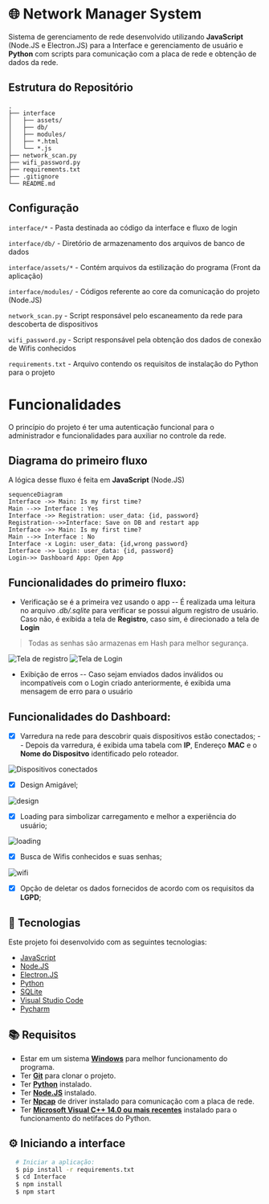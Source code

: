 # 🌐 Network Manager System

Sistema de gerenciamento de rede desenvolvido utilizando **JavaScript** (Node.JS e Electron.JS) para a Interface e gerenciamento de usuário e **Python** com scripts para comunicação com a placa de rede e obtenção de dados da rede.

## Estrutura do Repositório

```
.
├── interface
│   ├── assets/
│   ├── db/
│   ├── modules/
│   ├── *.html
│   └── *.js
├── network_scan.py
├── wifi_password.py
├── requirements.txt
├── .gitignore
└── README.md
```

## Configuração

`interface/*` - Pasta destinada ao código da interface e fluxo de login

`interface/db/` - Diretório de armazenamento dos arquivos de banco de dados

`interface/assets/*` - Contém arquivos da estilização do programa (Front da aplicação)

`interface/modules/` - Códigos referente ao core da comunicação do projeto (Node.JS)

`network_scan.py` - Script responsável pelo escaneamento da rede para descoberta de dispositivos

`wifi_password.py` - Script responsável pela obtenção dos dados de conexão de Wifis conhecidos

`requirements.txt` - Arquivo contendo os requisitos de instalação do Python para o projeto

# Funcionalidades

O princípio do projeto é ter uma autenticação funcional para o administrador e funcionalidades para auxiliar no controle da rede.

## Diagrama do primeiro fluxo

A lógica desse fluxo é feita em **JavaScript** (Node.JS)

```mermaid
sequenceDiagram
Interface ->> Main: Is my first time?
Main -->> Interface : Yes
Interface ->> Registration: user_data: {id, password}
Registration-->>Interface: Save on DB and restart app
Interface ->> Main: Is my first time?
Main -->> Interface : No
Interface -x Login: user_data: {id,wrong password}
Interface ->> Login: user_data: {id, password}
Login->> Dashboard App: Open App
```

## Funcionalidades do primeiro fluxo:

 - Verificação se é a primeira vez usando o app
-- É realizada uma leitura no arquivo *.db/.sqlite* para verificar se possui algum registro de usuário. Caso não, é exibida a tela de **Registro**, caso sim, é direcionado a tela de **Login**

> Todas as senhas são armazenas em Hash para melhor segurança.

![Tela de registro](https://github.com/Jwmffreitas/Network-Manager-System/blob/main/public/img/cadastro.png)
![Tela de Login](https://github.com/Jwmffreitas/Network-Manager-System/blob/main/public/img/login.png)
 - Exibição de erros
-- Caso sejam enviados dados inválidos ou incompatíveis com o Login criado anteriormente, é exibida uma mensagem de erro para o usuário

## Funcionalidades do Dashboard:
 - [x] Varredura na rede para descobrir quais dispositivos estão conectados;
 -- Depois da varredura, é exibida uma tabela com **IP**, Endereço **MAC** e o **Nome do Dispositvo** identificado pelo roteador.
 
![Dispositivos conectados](https://github.com/Jwmffreitas/Network-Manager-System/blob/main/public/img/dispositivos.png)
 - [x] Design Amigável;
	
![design](https://github.com/Jwmffreitas/Network-Manager-System/blob/main/public/img/dispositivos1.png)
 - [x] Loading para simbolizar carregamento e melhor a experiência do usuário;

![loading](https://github.com/Jwmffreitas/Network-Manager-System/blob/main/public/img/loading.png)
 - [x] Busca de Wifis conhecidos e suas senhas;

![wifi](https://github.com/Jwmffreitas/Network-Manager-System/blob/main/public/img/dados.png)

 - [x] Opção de deletar os dados fornecidos de acordo com os requisitos da **LGPD**;


## :hammer: Tecnologias

Este projeto foi desenvolvido com as seguintes tecnologias:

- [JavaScript](https://www.javascript.com)
- [Node.JS](https://nodejs.org/en/)
- [Electron.JS](https://www.electronjs.org)
- [Python](https://www.python.org)
- [SQLite](https://www.sqlite.org/index.html)
- [Visual Studio Code](https://code.visualstudio.com)
- [Pycharm](https://www.jetbrains.com/pt-br/pycharm/)

## :books: Requisitos
- Estar em um sistema  [**Windows**](https://www.microsoft.com/pt-br/software-download/) para melhor funcionamento do programa.
- Ter [**Git**](https://git-scm.com/) para clonar o projeto.
- Ter [**Python**](https://www.python.org) instalado.
- Ter [**Node.JS**](https://nodejs.org/en/) instalado.
- Ter [**Npcap**](https://npcap.com) de driver instalado para comunicação com a placa de rede.
- Ter [**Microsoft Visual C++ 14.0 ou mais recentes**](https://visualstudio.microsoft.com/pt-br/visual-cpp-build-tools/) instalado para o funcionamento do netifaces do Python.

## :gear: Iniciando a interface
```bash
  # Iniciar a aplicação:
  $ pip install -r requirements.txt  
  $ cd Interface
  $ npm install
  $ npm start
```
